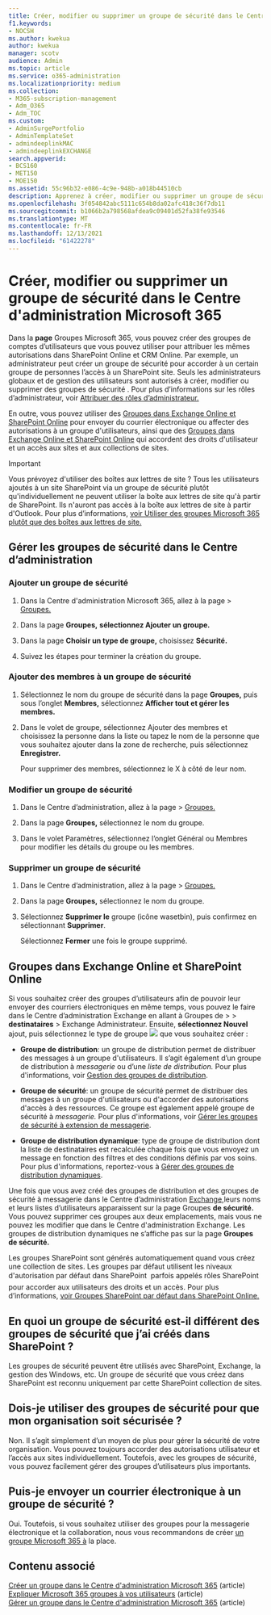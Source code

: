 ```yaml
---
title: Créer, modifier ou supprimer un groupe de sécurité dans le Centre d'administration Microsoft 365
f1.keywords:
- NOCSH
ms.author: kwekua
author: kwekua
manager: scotv
audience: Admin
ms.topic: article
ms.service: o365-administration
ms.localizationpriority: medium
ms.collection:
- M365-subscription-management
- Adm_O365
- Adm_TOC
ms.custom:
- AdminSurgePortfolio
- AdminTemplateSet
- admindeeplinkMAC
- admindeeplinkEXCHANGE
search.appverid:
- BCS160
- MET150
- MOE150
ms.assetid: 55c96b32-e086-4c9e-948b-a018b44510cb
description: Apprenez à créer, modifier ou supprimer un groupe de sécurité.
ms.openlocfilehash: 3f054842abc5111c654b8da02afc418c36f7db11
ms.sourcegitcommit: b1066b2a798568afdea9c09401d52fa38fe93546
ms.translationtype: MT
ms.contentlocale: fr-FR
ms.lasthandoff: 12/13/2021
ms.locfileid: "61422278"
---
```

# <a name="create-edit-or-delete-a-security-group-in-the-microsoft-365-admin-center"></a>Créer, modifier ou supprimer un groupe de sécurité dans le Centre d'administration Microsoft 365

Dans la **page** Groupes Microsoft 365, vous pouvez créer des groupes de comptes d’utilisateurs que vous pouvez utiliser pour attribuer les mêmes autorisations dans SharePoint Online et CRM Online. Par exemple, un administrateur peut créer un groupe de sécurité pour accorder à un certain groupe de personnes l’accès à un SharePoint site. Seuls les administrateurs globaux et de gestion des utilisateurs sont autorisés à créer, modifier ou supprimer des groupes de sécurité . Pour plus d’informations sur les rôles d’administrateur, voir [Attribuer des rôles d’administrateur.](../add-users/assign-admin-roles.md) 
  
En outre, vous pouvez utiliser des [Groupes dans Exchange Online et SharePoint Online](#groups-in-exchange-online-and-sharepoint-online) pour envoyer du courrier électronique ou affecter des autorisations à un groupe d'utilisateurs, ainsi que des [Groupes dans Exchange Online et SharePoint Online](#groups-in-exchange-online-and-sharepoint-online) qui accordent des droits d'utilisateur et un accès aux sites et aux collections de sites. 
  
> [!IMPORTANT]
>  Vous prévoyez d'utiliser des boîtes aux lettres de site ? Tous les utilisateurs ajoutés à un site SharePoint via un groupe de sécurité plutôt qu'individuellement ne peuvent utiliser la boîte aux lettres de site qu'à partir de SharePoint. Ils n'auront pas accès à la boîte aux lettres de site à partir d'Outlook. Pour plus d’informations, [voir Utiliser des groupes Microsoft 365 plutôt que des boîtes aux lettres de site.](https://support.microsoft.com/office/737d6b1f-67cc-41fe-8db8-f2d09dd1673b) 
  
## <a name="manage-security-groups-in-the-admin-center"></a>Gérer les groupes de sécurité dans le Centre d’administration

### <a name="add-a-security-group"></a>Ajouter un groupe de sécurité

1. Dans la Centre d'administration Microsoft 365, allez à la page  >  <a href="https://go.microsoft.com/fwlink/p/?linkid=2052855" target="_blank">Groupes.</a>
  
2. Dans la page **Groupes,** **sélectionnez Ajouter un groupe.**
    
3. Dans la page **Choisir un type de groupe,** choisissez **Sécurité.** 
    
4. Suivez les étapes pour terminer la création du groupe. 
 
### <a name="add-members-to-a-security-group"></a>Ajouter des membres à un groupe de sécurité
    
1. Sélectionnez le nom du groupe de sécurité dans la page **Groupes,** puis sous l’onglet **Membres,** sélectionnez **Afficher tout et gérer les membres.** 
    
2. Dans le volet de  groupe, sélectionnez Ajouter des membres et choisissez la personne dans  la liste ou tapez le nom de la personne que vous souhaitez ajouter dans la zone de recherche, puis sélectionnez **Enregistrer.**
    
    Pour supprimer des membres, sélectionnez le X à côté de leur nom. 
  
### <a name="edit-a-security-group"></a>Modifier un groupe de sécurité

1. Dans le Centre d’administration, allez à la page  \> <a href="https://go.microsoft.com/fwlink/p/?linkid=2052855" target="_blank">Groupes.</a>
  
2. Dans la page **Groupes,** sélectionnez le nom du groupe. 
    
3. Dans le volet Paramètres,  sélectionnez  l’onglet Général ou Membres pour modifier les détails du groupe ou les membres.

### <a name="delete-a-security-group"></a>Supprimer un groupe de sécurité

1. Dans le Centre d’administration, allez à la page   >  <a href="https://go.microsoft.com/fwlink/p/?linkid=2052855" target="_blank">Groupes.</a>
    
2. Dans la page **Groupes,** sélectionnez le nom du groupe. 
    
3. Sélectionnez **Supprimer le** groupe (icône wasetbin), puis confirmez en sélectionnant **Supprimer**.
    
    Sélectionnez **Fermer** une fois le groupe supprimé. 
    
## <a name="groups-in-exchange-online-and-sharepoint-online"></a>Groupes dans Exchange Online et SharePoint Online

Si vous souhaitez créer des groupes d’utilisateurs afin de pouvoir leur envoyer des courriers électroniques en  même temps, vous pouvez le faire dans le Centre d’administration Exchange en allant à Groupes de \>  \> **destinataires** \> <a href="https://go.microsoft.com/fwlink/?linkid=2183233" target="_blank"></a>Exchange Administrateur. Ensuite, **sélectionnez Nouvel** ajout, puis sélectionnez le type de groupe ![ ](../../media/328ffb57-5f31-430a-b653-4a6b8e76d338.png) que vous souhaitez créer : 
  
- **Groupe de distribution**: un groupe de distribution permet de distribuer des messages à un groupe d'utilisateurs. Il s’agit également d’un groupe de distribution à *messagerie* ou d’une *liste de distribution.* Pour plus d'informations, voir [Gestion des groupes de distribution](/exchange/recipients-in-exchange-online/manage-distribution-groups/manage-distribution-groups).
    
- **Groupe de sécurité**: un groupe de sécurité permet de distribuer des messages à un groupe d'utilisateurs ou d'accorder des autorisations d'accès à des ressources. Ce groupe est également appelé groupe de sécurité à *messagerie.* Pour plus d'informations, voir [Gérer les groupes de sécurité à extension de messagerie](/Exchange/recipients/mail-enabled-security-groups).
    
- **Groupe de distribution dynamique**: type de groupe de distribution dont la liste de destinataires est recalculée chaque fois que vous envoyez un message en fonction des filtres et des conditions définis par vos soins. Pour plus d'informations, reportez-vous à [Gérer des groupes de distribution dynamiques](/Exchange/recipients/dynamic-distribution-groups/dynamic-distribution-groups).
    
Une fois que vous avez créé des groupes de distribution et des groupes de sécurité à messagerie dans le Centre d’administration <a href="https://go.microsoft.com/fwlink/p/?linkid=2059104" target="_blank">Exchange,</a>leurs noms et leurs listes d’utilisateurs apparaissent sur la page Groupes **de sécurité.** Vous pouvez supprimer ces groupes aux deux emplacements, mais vous ne pouvez les modifier que dans le Centre d'administration Exchange. Les groupes de distribution dynamiques ne s’affiche pas sur la page **Groupes de sécurité.** 
  
 Les groupes SharePoint sont générés automatiquement quand vous créez une collection de sites. Les groupes par défaut utilisent les niveaux d'autorisation par défaut dans SharePoint  parfois appelés rôles SharePoint  pour accorder aux utilisateurs des droits et un accès. Pour plus d’informations, [voir Groupes SharePoint par défaut dans SharePoint Online.](/sharepoint/default-sharepoint-groups)
  
## <a name="how-is-a-security-group-different-from-security-groups-i-create-in-sharepoint"></a>En quoi un groupe de sécurité est-il différent des groupes de sécurité que j’ai créés dans SharePoint ?

Les groupes de sécurité peuvent être utilisés avec SharePoint, Exchange, la gestion des Windows, etc. Un groupe de sécurité que vous créez dans SharePoint est reconnu uniquement par cette SharePoint collection de sites.
  
## <a name="do-i-have-to-use-security-groups-for-my-organization-to-be-secure"></a>Dois-je utiliser des groupes de sécurité pour que mon organisation soit sécurisée ?

Non. Il s’agit simplement d’un moyen de plus pour gérer la sécurité de votre organisation. Vous pouvez toujours accorder des autorisations utilisateur et l’accès aux sites individuellement. Toutefois, avec les groupes de sécurité, vous pouvez facilement gérer des groupes d’utilisateurs plus importants.
  
## <a name="can-i-send-email-to-a-security-group"></a>Puis-je envoyer un courrier électronique à un groupe de sécurité ?

Oui. Toutefois, si vous souhaitez utiliser des groupes pour la messagerie électronique et la collaboration, nous vous recommandons de créer [un groupe Microsoft 365 à](../create-groups/create-groups.md) la place. 

## <a name="related-content"></a>Contenu associé

[Créer un groupe dans le Centre d'administration Microsoft 365](../create-groups/create-groups.md) (article)\
[Expliquer Microsoft 365 groupes à vos utilisateurs](../create-groups/explain-groups-knowledge-worker.md) (article)\
[Gérer un groupe dans le Centre d'administration Microsoft 365](../create-groups/manage-groups.md) (article)